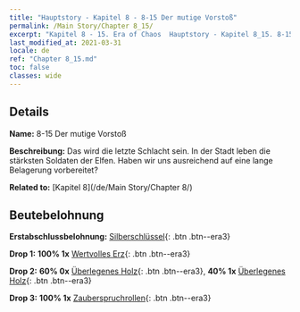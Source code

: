 ```yaml
---
title: "Hauptstory - Kapitel 8 - 8-15 Der mutige Vorstoß"
permalink: /Main Story/Chapter 8_15/
excerpt: "Kapitel 8 - 15. Era of Chaos  Hauptstory - Kapitel 8_15. 8-15 Der mutige Vorstoß"
last_modified_at: 2021-03-31
locale: de
ref: "Chapter 8_15.md"
toc: false
classes: wide
---
```


## Details

 **Name:** 8-15 Der mutige Vorstoß

 **Beschreibung:** Das wird die letzte Schlacht sein. In der Stadt leben die stärksten Soldaten der Elfen. Haben wir uns ausreichend auf eine lange Belagerung vorbereitet?

 **Related to:** [Kapitel 8](/de/Main Story/Chapter 8/)

## Beutebelohnung

 **Erstabschlussbelohnung:** [Silberschlüssel](/de/Items/con_693/){: .btn .btn--era3}

 **Drop 1:** **100% 1x** [Wertvolles Erz](/de/Items/mat_26/){: .btn .btn--era3}

 **Drop 2:** **60% 0x** [Überlegenes Holz](/de/Items/mat_20/){: .btn .btn--era3}, **40% 1x** [Überlegenes Holz](/de/Items/mat_20/){: .btn .btn--era3}

 **Drop 3:** **100% 1x** [Zauberspruchrollen](/de/Items/con_694/){: .btn .btn--era3}

